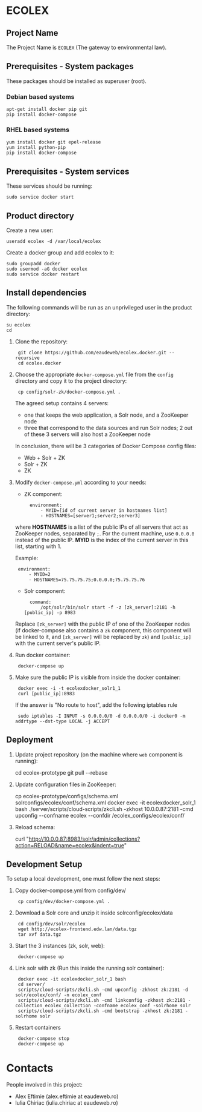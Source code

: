 ECOLEX
======


Project Name
------------
The Project Name is `ECOLEX` (The gateway to environmental law).


Prerequisites - System packages
-------------------------------

These packages should be installed as superuser (root).

### Debian based systems ###

    apt-get install docker pip git
    pip install docker-compose

### RHEL based systems ###

    yum install docker git epel-release
    yum install python-pip
    pip install docker-compose

Prerequisites - System services
-------------------------------

These services should be running:

    sudo service docker start


Product directory
-----------------

Create a new user:

    useradd ecolex -d /var/local/ecolex

Create a docker group and add ecolex to it:

    sudo groupadd docker
    sudo usermod -aG docker ecolex
    sudo service docker restart


Install dependencies
--------------------
The following commands will be run as an unprivileged user in the product
directory:

    su ecolex
    cd

1. Clone the repository:

        git clone https://github.com/eaudeweb/ecolex.docker.git --recursive
        cd ecolex.docker

1. Choose the appropriate `docker-compose.yml` file from the `config` directory
   and copy it to the project directory:

        cp config/solr-zk/docker-compose.yml .

   The agreed setup contains 4 servers:

    * one that keeps the web application, a Solr node, and a ZooKeeper node
    * three that correspond to the data sources and run Solr nodes; 2 out of these 3
      servers will also host a ZooKeeper node

    In conclusion, there will be 3 categories of Docker Compose config files:
    * Web + Solr + ZK
    * Solr + ZK
    * ZK

1. Modify `docker-compose.yml` according to your needs:

    * ZK component:

            environment:
                - MYID=[id of current server in hostnames list]
                - HOSTNAMES=[server1;server2;server3]

    where **HOSTNAMES** is a list of the public IPs of all servers that act as ZooKeeper nodes,
    separated by `;`. For the current machine, use `0.0.0.0` instead of the public IP.
    **MYID** is the index of the current server in this list, starting with 1.

    Example:

        environment:
            - MYID=2
            - HOSTNAMES=75.75.75.75;0.0.0.0;75.75.75.76

    * Solr component:

            command:
                /opt/solr/bin/solr start -f -z [zk_server]:2181 -h [public_ip] -p 8983

    Replace `[zk_server]` with the public IP of one of the ZooKeeper nodes (if docker-compose
    also contains a `zk` component, this component will be linked to it, and `[zk_server]`
    will be replaced by `zk`) and `[public_ip]` with the current server's public IP.

1. Run docker container:

        docker-compose up

1. Make sure the public IP is visible from inside the docker container:


        docker exec -i -t ecolexdocker_solr1_1
        curl [public_ip]:8983

    If the answer is "No route to host", add the following iptables rule

        sudo iptables -I INPUT -s 0.0.0.0/0 -d 0.0.0.0/0 -i docker0 -m addrtype --dst-type LOCAL -j ACCEPT


Deployment
----------

1. Update project repository (on the machine where `web` component is running):

    cd ecolex-prototype
    git pull --rebase

1. Update configuration files in ZooKeeper:

    cp ecolex-prototype/configs/schema.xml solrconfigs/ecolex/conf/schema.xml
    docker exec -it ecolexdocker_solr_1 bash
    ./server/scripts/cloud-scripts/zkcli.sh -zkhost 10.0.0.87:2181 -cmd upconfig --confname ecolex --confdir /ecolex_configs/ecolex/conf/

1. Reload schema:

    curl "http://10.0.0.87:8983/solr/admin/collections?action=RELOAD&name=ecolex&indent=true"



Development Setup
-----------------

To setup a local development, one must follow the next steps:

1. Copy docker-compose.yml from config/dev/

        cp config/dev/docker-compose.yml .

2. Download a Solr core and unzip it inside solrconfig/ecolex/data

        cd config/dev/solr/ecolex
        wget http://ecolex-frontend.edw.lan/data.tgz
        tar xvf data.tgz

3. Start the 3 instances (zk, solr, web):

        docker-compose up

4. Link solr with zk (Run this inside the running solr container):

        docker exec -it ecolexdocker_solr_1 bash
        cd server/
        scripts/cloud-scripts/zkcli.sh -cmd upconfig -zkhost zk:2181 -d solr/ecolex/conf/ -n ecolex_conf
        scripts/cloud-scripts/zkcli.sh -cmd linkconfig -zkhost zk:2181 -collection ecolex_collection -confname ecolex_conf -solrhome solr
        scripts/cloud-scripts/zkcli.sh -cmd bootstrap -zkhost zk:2181 -solrhome solr

5. Restart containers

        docker-compose stop
        docker-compose up

Contacts
========

People involved in this project:

* Alex Eftimie (alex.eftimie at eaudeweb.ro)
* Iulia Chiriac (iulia.chiriac at eaudeweb.ro)
